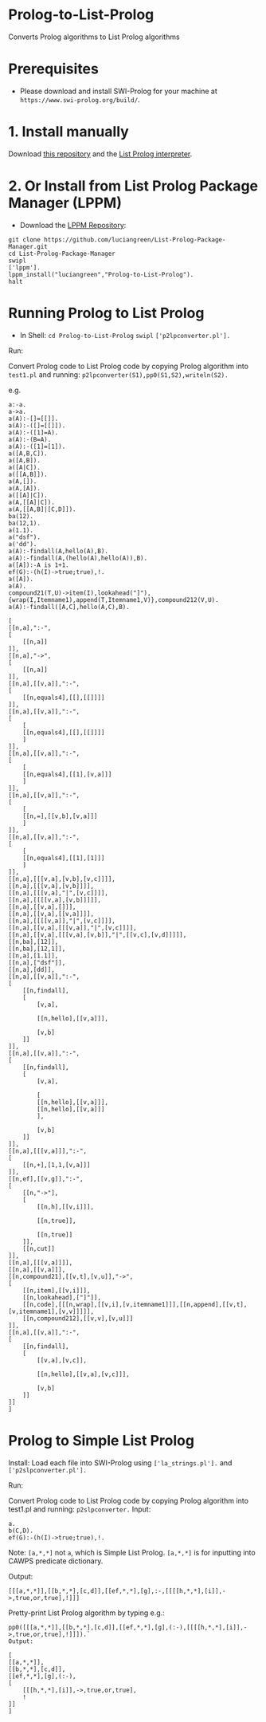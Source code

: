 # Prolog-to-List-Prolog
Converts Prolog algorithms to List Prolog algorithms

# Prerequisites

* Please download and install SWI-Prolog for your machine at `https://www.swi-prolog.org/build/`.

# 1. Install manually

Download <a href="http://github.com/luciangreen/Prolog-to-List-Prolog/">this repository</a> and the <a href="https://github.com/luciangreen/listprologinterpreter">List Prolog interpreter</a>.

# 2. Or Install from List Prolog Package Manager (LPPM)

* Download the <a href="https://github.com/luciangreen/List-Prolog-Package-Manager">LPPM Repository</a>:

```
git clone https://github.com/luciangreen/List-Prolog-Package-Manager.git
cd List-Prolog-Package-Manager
swipl
['lppm'].
lppm_install("luciangreen","Prolog-to-List-Prolog").
halt
```

# Running Prolog to List Prolog

* In Shell:
`cd Prolog-to-List-Prolog`
`swipl`
`['p2lpconverter.pl'].`

Run:

Convert Prolog code to List Prolog code by copying Prolog algorithm into `test1.pl` and running: `p2lpconverter(S1),pp0(S1,S2),writeln(S2).`

e.g.
```
a:-a.
a->a.
a(A):-[]=[[]].
a(A):-([]=[[]]).
a(A):-([1]=A).
a(A):-(B=A).
a(A):-([1]=[1]).
a([A,B,C]).
a([A,B]).
a([A|C]).
a([[A,B]]).
a(A,[]).
a(A,[A]).
a([[A]|C]).
a(A,[[A]|C]).
a(A,[[A,B]|[C,D]]).
ba(12).
ba(12,1).
a(1.1).
a("dsf").
a('dd').
a(A):-findall(A,hello(A),B).
a(A):-findall(A,(hello(A),hello(A)),B).
a([A]):-A is 1+1.
ef(G):-(h(I)->true;true),!.
a([A]).
a(A).
compound21(T,U)->item(I),lookahead("]"),{wrap(I,Itemname1),append(T,Itemname1,V)},compound212(V,U).
a(A):-findall([A,C],hello(A,C),B).

[
[[n,a],":-",
[
	[[n,a]]
]],
[[n,a],"->",
[
	[[n,a]]
]],
[[n,a],[[v,a]],":-",
[
	[[n,equals4],[[],[[]]]]
]],
[[n,a],[[v,a]],":-",
[
	[
	[[n,equals4],[[],[[]]]]
	]
]],
[[n,a],[[v,a]],":-",
[
	[
	[[n,equals4],[[1],[v,a]]]
	]
]],
[[n,a],[[v,a]],":-",
[
	[
	[[n,=],[[v,b],[v,a]]]
	]
]],
[[n,a],[[v,a]],":-",
[
	[
	[[n,equals4],[[1],[1]]]
	]
]],
[[n,a],[[[v,a],[v,b],[v,c]]]],
[[n,a],[[[v,a],[v,b]]]],
[[n,a],[[[v,a],"|",[v,c]]]],
[[n,a],[[[[v,a],[v,b]]]]],
[[n,a],[[v,a],[]]],
[[n,a],[[v,a],[[v,a]]]],
[[n,a],[[[[v,a]],"|",[v,c]]]],
[[n,a],[[v,a],[[[v,a]],"|",[v,c]]]],
[[n,a],[[v,a],[[[v,a],[v,b]],"|",[[v,c],[v,d]]]]],
[[n,ba],[12]],
[[n,ba],[12,1]],
[[n,a],[1.1]],
[[n,a],["dsf"]],
[[n,a],[dd]],
[[n,a],[[v,a]],":-",
[
	[[n,findall],
	[
		[v,a],

		[[n,hello],[[v,a]]],

		[v,b]
	]]
]],
[[n,a],[[v,a]],":-",
[
	[[n,findall],
	[
		[v,a],

		[
		[[n,hello],[[v,a]]],
		[[n,hello],[[v,a]]]
		],

		[v,b]
	]]
]],
[[n,a],[[[v,a]]],":-",
[
	[[n,+],[1,1,[v,a]]]
]],
[[n,ef],[[v,g]],":-",
[
	[[n,"->"],
	[
		[[n,h],[[v,i]]],

		[[n,true]],

		[[n,true]]
	]],
	[[n,cut]]
]],
[[n,a],[[[v,a]]]],
[[n,a],[[v,a]]],
[[n,compound21],[[v,t],[v,u]],"->",
[
	[[n,item],[[v,i]]],
	[[n,lookahead],["]"]],
	[[n,code],[[[n,wrap],[[v,i],[v,itemname1]]],[[n,append],[[v,t],[v,itemname1],[v,v]]]]],
	[[n,compound212],[[v,v],[v,u]]]
]],
[[n,a],[[v,a]],":-",
[
	[[n,findall],
	[
		[[v,a],[v,c]],

		[[n,hello],[[v,a],[v,c]]],

		[v,b]
	]]
]]
]
```

# Prolog to Simple List Prolog

Install:
Load each file into SWI-Prolog using `['la_strings.pl'].` and `['p2slpconverter.pl'].`

Run:

Convert Prolog code to List Prolog code by copying Prolog algorithm into test1.pl and running: `p2slpconverter.`
Input:
```
a.
b(C,D).
ef(G):-(h(I)->true;true),!.
```
Note: `[a,*,*]` not `a`, which is Simple List Prolog. `[a,*,*]` is for inputting into CAWPS predicate dictionary.

Output: 
```
[[[a,*,*]],[[b,*,*],[c,d]],[[ef,*,*],[g],:-,[[[[h,*,*],[i]],->,true,or,true],!]]]
```

Pretty-print List Prolog algorithm by typing e.g.:
```
pp0([[[a,*,*]],[[b,*,*],[c,d]],[[ef,*,*],[g],(:-),[[[[h,*,*],[i]],->,true,or,true],!]]]).`
Output:

[
[[a,*,*]],
[[b,*,*],[c,d]],
[[ef,*,*],[g],(:-),
[
	[[[h,*,*],[i]],->,true,or,true],
	!
]]
]
```

